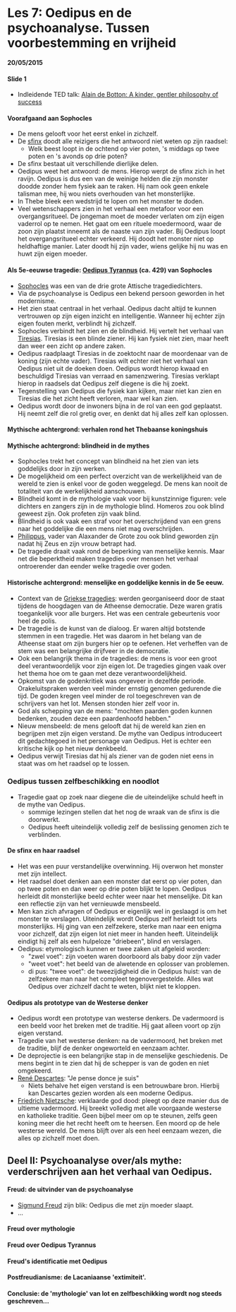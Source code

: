 # Les 7: Oedipus en de psychoanalyse. Tussen voorbestemming en vrijheid

**20/05/2015**

#### Slide 1

- Indleidende TED talk: [Alain de Botton: A kinder, gentler philosophy of success](https://www.ted.com/talks/alain_de_botton_a_kinder_gentler_philosophy_of_success#t-6978)

#### Voorafgaand aan Sophocles

- De mens gelooft voor het eerst enkel in zichzelf.
- De [sfinx](https://nl.wikipedia.org/wiki/Sfinx_(mythologie)#Griekse_sfinx) doodt alle reizigers die het antwoord niet weten op zijn raadsel:
  - Welk beest loopt in de ochtend op vier poten, 's middags op twee poten en 's avonds op drie poten?
- De sfinx bestaat uit verschillende dierlijke delen.
- Oedipus weet het antwoord: de mens. Hierop werpt de sfinx zich in het ravijn. Oedipus is dus een van de weinige helden die zijn monster doodde zonder hem fysiek aan te raken. Hij nam ook geen enkele talisman mee, hij wou niets overhouden van het monsterlijke.
- In Thebe bleek een wedstrijd te lopen om het monster te doden.
- Veel wetenschappers zien in het verhaal een metafoor voor een overgangsritueel. De jongeman moet de moeder verlaten om zijn eigen vaderrol op te nemen. Het gaat om een rituele moedermoord, waar de zoon zijn plaatst inneemt als de naaste van zijn vader. Bij Oedipus loopt het overgangsritueel echter verkeerd. Hij doodt het monster niet op heldhaftige manier. Later doodt hij zijn vader, wiens gelijke hij nu was en huwt zijn eigen moeder.

#### Als 5e-eeuwse tragedie: [Oedipus Tyrannus](https://en.wikipedia.org/wiki/Oedipus_the_King) (ca. 429) van Sophocles

- [Sophocles](https://nl.wikipedia.org/wiki/Sophocles_(tragicus)) was een van de drie grote Attische tragediedichters.
- Via de psychoanalyse is Oedipus een bekend persoon geworden in het modernisme.
- Het zien staat centraal in het verhaal. Oedipus dacht altijd te kunnen vertrouwen op zijn eigen inzicht en intelligentie. Wanneer hij echter zijn eigen fouten merkt, verblindt hij zichzelf.
- Sophocles verbindt het zien en de blindheid. Hij vertelt het verhaal van [Tiresias](https://nl.wikipedia.org/wiki/Tiresias). Tiresias is een blinde ziener. Hij kan fysiek niet zien, maar heeft dan weer een zicht op andere zaken.
- Oedipus raadplaagt Tiresias in de zoektocht naar de moordenaar van de koning (zijn echte vader). Tiresias wilt echter niet het verhaal van Oedipus niet uit de doeken doen. Oedipus wordt hierop kwaad en beschuldigd Tiresias van verraad en samenzwering. Tiresias verklapt hierop in raadsels dat Oedipus zelf diegene is die hij zoekt.
- Tegenstelling van Oedipus die fysiek kan kijken, maar niet kan zien en Tiresias die het zicht heeft verloren, maar wel kan zien.
- Oedipus wordt door de inwoners bijna in de rol van een god geplaatst. Hij neemt zelf die rol gretig over, en denkt dat hij alles zelf kan oplossen.

#### Mythische achtergrond: verhalen rond het Thebaanse koningshuis

#### Mythische achtergrond: blindheid in de mythes

- Sophocles trekt het concept van blindheid na het zien van iets goddelijks door in zijn werken.
- De mogelijkheid om een perfect overzicht van de werkelijkheid van de wereld te zien is enkel voor de goden weggelegd. De mens kan nooit de totaliteit van de werkelijkheid aanschouwen.
- Blindheid komt in de mythologie vaak voor bij kunstzinnige figuren: vele dichters en zangers zijn in de mythologie blind. Homeros zou ook blind geweest zijn. Ook profeten zijn vaak blind.
- Blindheid is ook vaak een straf voor het overschrijdend van een grens naar het goddelijke die een mens niet mag overschrijden.
- [Philippus](https://nl.wikipedia.org/wiki/Philippus_II_van_Macedoni%C3%AB), vader van Alaxander de Grote zou ook blind geworden zijn nadat hij Zeus en zijn vrouw betrapt had.
- De tragedie draait vaak rond de beperking van menselijke kennis. Maar net die beperktheid maken tragedies over mensen het verhaal ontroerender dan eender welke tragedie over goden.

#### Historische achtergrond: menselijke en goddelijke kennis in de 5e eeuw.

- Context van de [Griekse tragedies](https://nl.wikipedia.org/wiki/Attische_tragedie): werden georganiseerd door de staat tijdens de hoogdagen van de Atheense democratie. Deze waren gratis toegankelijk voor alle burgers. Het was een centrale gebeurtenis voor heel de polis.
- De tragedie is de kunst van de dialoog. Er waren altijd botstende stemmen in een tragedie. Het was daarom in het belang van de Atheense staat om zijn burgers hier op te oefenen. Het verheffen van de stem was een belangrijke drijfveer in de democratie.
- Ook een belangrijk thema in de tragedies: de mens is voor een groot deel verantwoordelijk voor zijn eigen lot. De tragedies gingen vaak over het thema hoe om te gaan met deze verantwoordelijkheid.
- Opkomst van de godenkritiek was ongeveer in dezelfde periode. Orakeluitspraken werden veel minder ernstig genomen gedurende die tijd. De goden kregen veel minder de rol toegeschreven van de schrijvers van het lot. Mensen stonden hier zelf voor in.
- God als schepping van de mens: "mochten paarden goden kunnen bedenken, zouden deze een paardenhoofd hebben."
- Nieuw mensbeeld: de mens gelooft dat hij de wereld kan zien en begrijpen met zijn eigen verstand. De mythe van Oedipus introduceert dit gedachtegoed in het personage van Oedipus. Het is echter een kritische kijk op het nieuw denkbeeld.
- Oedipus verwijt Tiresias dat hij als ziener van de goden niet eens in staat was om het raadsel op te lossen.

### Oedipus tussen zelfbeschikking en noodlot

- Tragedie gaat op zoek naar diegene die de uiteindelijke schuld heeft in de mythe van Oedipus.
  - sommige lezingen stellen dat het nog de wraak van de sfinx is die doorwerkt.
  - Oedipus heeft uiteindelijk volledig zelf de beslissing genomen zich te verblinden.

#### De sfinx en haar raadsel

- Het was een puur verstandelijke overwinning. Hij overwon het monster met zijn intellect.
- Het raadsel doet denken aan een monster dat eerst op vier poten, dan op twee poten en dan weer op drie poten blijkt te lopen. Oedipus herleidt dit monsterlijke beeld echter weer naar het menselijke. Dit kan een reflectie zijn van het vernieuwde mensbeeld.
- Men kan zich afvragen of Oedipus er eigenlijk wel in geslaagd is om het monster te verslagen. Uiteindelijk wordt Oedipus zelf herleidt tot iets monsterlijks. Hij ging van een zelfzekere, sterke man naar een enigma voor zichzelf, dat zijn eigen lot niet meer in handen heeft. Uiteindelijk eindigt hij zelf als een hulpeloze "driebeen", blind en verslagen.
- Oedipus: etymologisch kunnen er twee zaken uit afgeleid worden:
  - "zwel voet": zijn voeten waren doorboord als baby door zijn vader
  - "weet voet": het beeld van de alwetende en oplosser van problemen.
  - di pus: "twee voet": de tweezijdigheid die in Oedipus huist: van de zelfzekere man naar het compleet tegenovergestelde. Alles wat Oedipus over zichzelf dacht te weten, blijkt niet te kloppen.

#### Oedipus als prototype van de Westerse denker

- Oedipus wordt een prototype van westerse denkers. De vadermoord is een beeld voor het breken met de traditie. Hij gaat alleen voort op zijn eigen verstand.
- Tragedie van het westerse denken: na de vadermoord, het breken met de traditie, blijf de denker ongeworteld en eenzaam achter.
- De deprojectie is een belangrijke stap in de menselijke geschiedenis. De mens begint in te zien dat hij de schepper is van de goden en niet omgekeerd.
- [René Descartes](https://nl.wikipedia.org/wiki/Ren%C3%A9_Descartes): "Je pense donce je suis"
  - Niets behalve het eigen verstand is een betrouwbare bron. Hierbij kan Descartes gezien worden als een moderne Oedipus.
- [Friedrich Nietzsche](https://nl.wikipedia.org/wiki/Friedrich_Nietzsche): verklaarde god dood: pleegt op deze manier dus de ultieme vadermoord. Hij breekt volledig met alle voorgaande westerse en katholieke traditie. Geen bijbel meer om op te steunen, zelfs geen koning meer die het recht heeft om te heersen. Een moord op de hele westerse wereld. De mens blijft over als een heel eenzaam wezen, die alles op zichzelf moet doen.

## Deel II: Psychoanalyse over/als mythe: verderschrijven aan het verhaal van Oedipus.

#### Freud: de uitvinder van de psychoanalyse

- [Sigmund Freud](https://nl.wikipedia.org/wiki/Sigmund_Freud) zijn blik: Oedipus die met zijn moeder slaapt.
- ...

#### Freud over mythologie

#### Freud over Oedipus Tyrannus

#### Freud's identificatie met Oedipus

#### Postfreudianisme: de Lacaniaanse 'extimiteit'.

#### Conclusie: de 'mythologie' van lot en zelfbeschikking wordt nog steeds geschreven...
